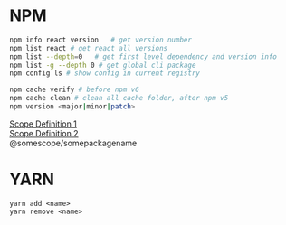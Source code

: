 # NPM

```bash
npm info react version   # get version number 
npm list react # get react all versions
npm list --depth=0   # get first level dependency and version info
npm list -g --depth 0 # get global cli package
npm config ls # show config in current registry

npm cache verify # before npm v6
npm cache clean # clean all cache folder, after npm v5
npm version <major|minor|patch>

```

[Scope Definition 1](https://docs.npmjs.com/misc/scope)  
[Scope Definition 2](https://docs.npmjs.com/getting-started/scoped-packages)  
@somescope/somepackagename



# YARN
```
yarn add <name>
yarn remove <name>
```
